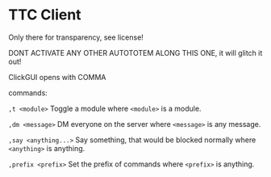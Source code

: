 TTC Client
==========

Only there for transparency, see license!

DONT ACTIVATE ANY OTHER AUTOTOTEM ALONG THIS ONE, it will glitch it out!

ClickGUI opens with COMMA

commands:

`,t <module>` 
Toggle a module
where `<module>` is a module.

`,dm <message>`
DM everyone on the server
where `<message>` is any message.

`,say <anything...>` 
Say something, that would be blocked normally
where `<anything>` is anything.

`,prefix <prefix>` 
Set the prefix of commands
where `<prefix>` is anything.
